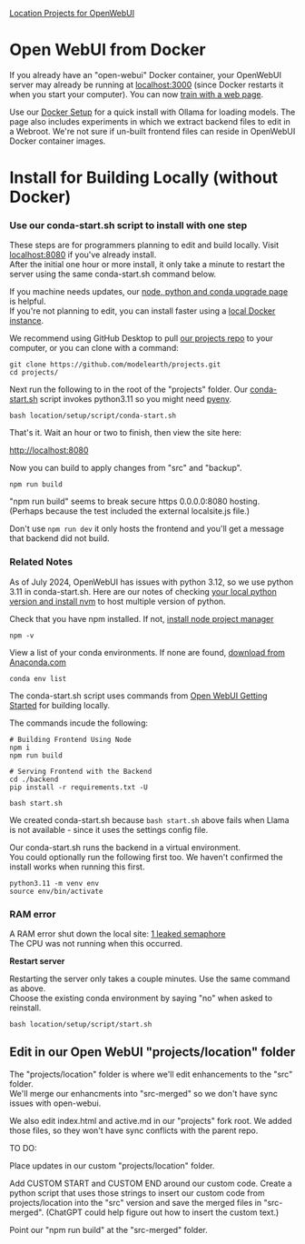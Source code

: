 [Location Projects for OpenWebUI](../)
# Open WebUI from Docker
<!--Pinecone -->

If you already have an "open-webui" Docker container, your OpenWebUI server may already be running at [localhost:3000](http://localhost:3000) (since Docker restarts it when you start your computer).  You can now [train with a web page](train).

Use our [Docker Setup](docker) for a quick install with Ollama for loading models. The page also includes experiments in which we extract backend files to edit in a Webroot. We're not sure if un-built frontend files can reside in OpenWebUI Docker container images.
<br>


# Install for Building Locally (without Docker)

### Use our conda-start.sh script to install with one step

These steps are for programmers planning to edit and build locally. Visit [localhost:8080](http://localhost:8080) if you've already install.  
After the initial one hour or more install, it only take a minute to restart the server using the same conda-start.sh command below.

If you machine needs updates, our [node, python and conda upgrade page](https://model.earth/io/coders/python) is helpful.  
If you're not planning to edit, you can install faster using a [local Docker instance](docker).  

We recommend using GitHub Desktop to pull [our projects repo](https://github.com/modelearth/projects/) to your computer, or you can clone with a command:

	git clone https://github.com/modelearth/projects.git
	cd projects/

Next run the following to in the root of the "projects" folder. Our [conda-start.sh](https://github.com/ModelEarth/projects/blob/main/location/setup/script/conda-start.sh) script invokes python3.11 so you might need [pyenv](https://model.earth/io/coders/python).
	
	bash location/setup/script/conda-start.sh

That's it. Wait an hour or two to finish, then view the site here:

[http://localhost:8080](http://localhost:8080)

Now you can build to apply changes from "src" and "backup".

	npm run build

"npm run build" seems to break secure https 0.0.0.0:8080 hosting.  
(Perhaps because the test included the external localsite.js file.)

Don't use `npm run dev` it only hosts the frontend and you'll get a message that backend did not build. 


### Related Notes

As of July 2024, OpenWebUI has issues with python 3.12, so we use python 3.11 in conda-start.sh.  Here are our notes of checking [your local python version and install nvm](../../../io/coders/python/) to host multiple version of python.

Check that you have npm installed. If not, [install node project manager](../../../io/coders/python/)

	npm -v

View a list of your conda environments.
If none are found, [download from Anaconda.com](https://www.anaconda.com/download)

	conda env list  


The conda-start.sh script uses commands from [Open WebUI Getting Started](https://docs.openwebui.com/getting-started/) for building locally.  

The commands incude the following:

	# Building Frontend Using Node
	npm i
	npm run build

	# Serving Frontend with the Backend
	cd ./backend
	pip install -r requirements.txt -U

	bash start.sh

We created conda-start.sh because `bash start.sh` above fails when Llama is not available - since it uses the settings config file.

Our conda-start.sh runs the backend in a virtual environment.  
You could optionally run the following first too. We haven't confirmed the install works when running this first.

	python3.11 -m venv env
	source env/bin/activate

### RAM error

A RAM error shut down the local site: [1 leaked semaphore](https://github.com/lllyasviel/Fooocus/discussions/2690)  
The CPU was not running when this occurred.

<!--
The following restarted the frontend at [localhost:5173](http://localhost:5173/)
After a couple minutes you'll see "Open WebUI Backend Required"

	npm run dev
-->
<!--
Running the pre-existing bash start.sh results in:

Loading WEBUI_SECRET_KEY from file, not provided as an environment variable.
Loading WEBUI_SECRET_KEY from .webui_secret_key
start.sh: line 23: ${USE_OLLAMA_DOCKER,,}: bad substitution
start.sh: line 25: ${USE_CUDA_DOCKER,,}: bad substitution
start.sh: line 52: exec: uvicorn: not found

Is there a fast way to reopen the conda instance?
-->

**Restart server**

Restarting the server only takes a couple minutes. Use the same command as above.  
Choose the existing conda environment by saying "no" when asked to reinstall.

	bash location/setup/script/start.sh


## Edit in our Open WebUI "projects/location" folder

The "projects/location" folder is where we'll edit enhancements to the "src" folder.  
We'll merge our enhancments into "src-merged" so we don't have sync issues with open-webui.

We also edit index.html and active.md in our "projects" fork root. We added those files, so they won't have sync conflicts with the parent repo.

TO DO:

Place updates in our custom "projects/location" folder.

Add CUSTOM START and CUSTOM END around our custom code. Create a python script that uses those strings to insert our custom code from projects/location into the "src" version and save the merged files in "src-merged". (ChatGPT could help figure out how to insert the custom text.)

Point our "npm run build" at the "src-merged" folder.
